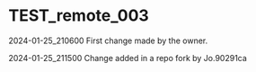 # TEST_remote_003

2024-01-25_210600
First change made by the owner.

2024-01-25_211500
Change added in a repo fork by Jo.90291ca

